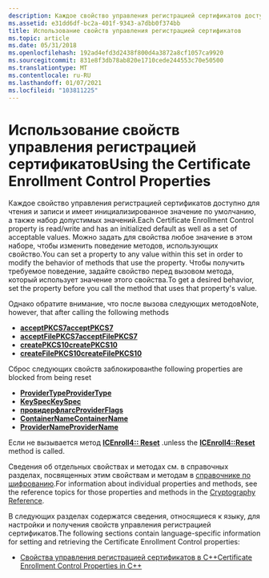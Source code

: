 ```yaml
---
description: Каждое свойство управления регистрацией сертификатов доступно для чтения и записи и имеет инициализированное значение по умолчанию, а также набор допустимых значений.
ms.assetid: e31dd6df-bc2a-401f-9343-a7dbb0f374bb
title: Использование свойств управления регистрацией сертификатов
ms.topic: article
ms.date: 05/31/2018
ms.openlocfilehash: 192ad4efd3d2438f800d4a3872a8cf1057ca9920
ms.sourcegitcommit: 831e8f3db78ab820e1710cede244553c70e50500
ms.translationtype: MT
ms.contentlocale: ru-RU
ms.lasthandoff: 01/07/2021
ms.locfileid: "103811225"
---
```

# <a name="using-the-certificate-enrollment-control-properties"></a><span data-ttu-id="8c78a-103">Использование свойств управления регистрацией сертификатов</span><span class="sxs-lookup"><span data-stu-id="8c78a-103">Using the Certificate Enrollment Control Properties</span></span>

<span data-ttu-id="8c78a-104">Каждое свойство управления регистрацией сертификатов доступно для чтения и записи и имеет инициализированное значение по умолчанию, а также набор допустимых значений.</span><span class="sxs-lookup"><span data-stu-id="8c78a-104">Each Certificate Enrollment Control property is read/write and has an initialized default as well as a set of acceptable values.</span></span> <span data-ttu-id="8c78a-105">Можно задать для свойства любое значение в этом наборе, чтобы изменить поведение методов, использующих свойство.</span><span class="sxs-lookup"><span data-stu-id="8c78a-105">You can set a property to any value within this set in order to modify the behavior of methods that use the property.</span></span> <span data-ttu-id="8c78a-106">Чтобы получить требуемое поведение, задайте свойство перед вызовом метода, который использует значение этого свойства.</span><span class="sxs-lookup"><span data-stu-id="8c78a-106">To get a desired behavior, set the property before you call the method that uses that property's value.</span></span>

<span data-ttu-id="8c78a-107">Однако обратите внимание, что после вызова следующих методов</span><span class="sxs-lookup"><span data-stu-id="8c78a-107">Note, however, that after calling the following methods</span></span>

-   [<span data-ttu-id="8c78a-108">**acceptPKCS7**</span><span class="sxs-lookup"><span data-stu-id="8c78a-108">**acceptPKCS7**</span></span>](/windows/desktop/api/Xenroll/nf-xenroll-icenroll-acceptpkcs7)
-   [<span data-ttu-id="8c78a-109">**acceptFilePKCS7**</span><span class="sxs-lookup"><span data-stu-id="8c78a-109">**acceptFilePKCS7**</span></span>](/windows/desktop/api/Xenroll/nf-xenroll-icenroll-acceptfilepkcs7)
-   [<span data-ttu-id="8c78a-110">**createPKCS10**</span><span class="sxs-lookup"><span data-stu-id="8c78a-110">**createPKCS10**</span></span>](/windows/desktop/api/Xenroll/nf-xenroll-icenroll-createpkcs10)
-   [<span data-ttu-id="8c78a-111">**createFilePKCS10**</span><span class="sxs-lookup"><span data-stu-id="8c78a-111">**createFilePKCS10**</span></span>](/windows/desktop/api/Xenroll/nf-xenroll-icenroll-createfilepkcs10)

<span data-ttu-id="8c78a-112">Сброс следующих свойств заблокирован</span><span class="sxs-lookup"><span data-stu-id="8c78a-112">the following properties are blocked from being reset</span></span>

-   [<span data-ttu-id="8c78a-113">**ProviderType**</span><span class="sxs-lookup"><span data-stu-id="8c78a-113">**ProviderType**</span></span>](/windows/win32/api/xenroll/nf-xenroll-icenroll-get_providertype)
-   [<span data-ttu-id="8c78a-114">**KeySpec**</span><span class="sxs-lookup"><span data-stu-id="8c78a-114">**KeySpec**</span></span>](/windows/win32/api/xenroll/nf-xenroll-icenroll-get_keyspec)
-   [<span data-ttu-id="8c78a-115">**провидерфлагс**</span><span class="sxs-lookup"><span data-stu-id="8c78a-115">**ProviderFlags**</span></span>](/windows/win32/api/xenroll/nf-xenroll-icenroll-get_providerflags)
-   [<span data-ttu-id="8c78a-116">**ContainerName**</span><span class="sxs-lookup"><span data-stu-id="8c78a-116">**ContainerName**</span></span>](/windows/win32/api/xenroll/nf-xenroll-icenroll-get_containername)
-   [<span data-ttu-id="8c78a-117">**ProviderName**</span><span class="sxs-lookup"><span data-stu-id="8c78a-117">**ProviderName**</span></span>](/windows/win32/api/xenroll/nf-xenroll-icenroll-get_providername)

<span data-ttu-id="8c78a-118">Если не вызывается метод [**ICEnroll4:: Reset**](/windows/desktop/api/Xenroll/nf-xenroll-icenroll3-reset) .</span><span class="sxs-lookup"><span data-stu-id="8c78a-118">unless the [**ICEnroll4::Reset**](/windows/desktop/api/Xenroll/nf-xenroll-icenroll3-reset) method is called.</span></span>

<span data-ttu-id="8c78a-119">Сведения об отдельных свойствах и методах см. в справочных разделах, посвященных этим свойствам и методам в [справочнике по шифрованию](cryptography-reference.md).</span><span class="sxs-lookup"><span data-stu-id="8c78a-119">For information about individual properties and methods, see the reference topics for those properties and methods in the [Cryptography Reference](cryptography-reference.md).</span></span>

<span data-ttu-id="8c78a-120">В следующих разделах содержатся сведения, относящиеся к языку, для настройки и получения свойств управления регистрацией сертификатов.</span><span class="sxs-lookup"><span data-stu-id="8c78a-120">The following sections contain language-specific information for setting and retrieving the Certificate Enrollment Control properties:</span></span>

-   [<span data-ttu-id="8c78a-121">Свойства управления регистрацией сертификатов в C++</span><span class="sxs-lookup"><span data-stu-id="8c78a-121">Certificate Enrollment Control Properties in C++</span></span>](certificate-enrollment-control-properties-in-c-.md)

 

 
